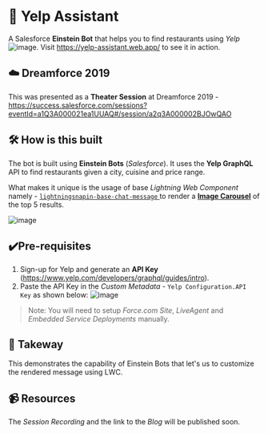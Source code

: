 # 🤖 Yelp Assistant
A Salesforce **Einstein Bot** that helps you to find restaurants using _Yelp_ ![image](https://galfar-poc-developer-edition.ap8.force.com/resource/Yelp_Avatar). Visit https://yelp-assistant.web.app/ to see it in action.

## ☁️ Dreamforce 2019
This was presented as a **Theater Session** at Dreamforce 2019 - https://success.salesforce.com/sessions?eventId=a1Q3A000021ea1UUAQ#/session/a2q3A000002BJOwQAO

## 🛠️ How is this built
The bot is built using **Einstein Bots** (_Salesforce_). It uses the **Yelp GraphQL** API to find restaurants given a city, cuisine and price range.

What makes it unique is the usage of base _Lightning Web Component_ namely - [`lightningsnapin-base-chat-message` ](https://developer.salesforce.com/docs/component-library/bundle/lightningsnapin-base-chat-message) to render a [**Image Carousel**](https://github.com/shrutis22/yelp-assistant/tree/master/force-app/main/default/lwc/yelpChatMessage) of the top 5 results.

![image](https://user-images.githubusercontent.com/16715515/68050901-27c27100-fd0c-11e9-906c-6ca8df06aea4.png)

## ✔️Pre-requisites
1.  Sign-up for Yelp and generate an **API Key** (https://www.yelp.com/developers/graphql/guides/intro).
2.  Paste the API Key in the _Custom Metadata_ - `Yelp Configuration.API Key` as shown below:
    ![image](https://user-images.githubusercontent.com/16715515/68052104-f008f880-fd0e-11e9-87b4-dba140a0cd44.png)

> Note: You will need to setup _Force.com Site_, _LiveAgent_ and _Embedded Service Deployments_ manually. 

## 📝 Takeway
This demonstrates the capability of Einstein Bots that let's us to customize the rendered message using LWC.

## 📹 Resources
The _Session Recording_ and the link to the _Blog_ will be published soon.

